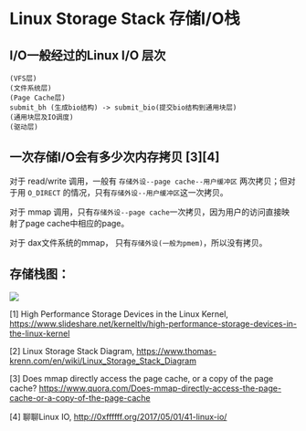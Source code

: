 # Linux Storage Stack 存储I/O栈

## I/O一般经过的Linux I/O 层次

```
(VFS层)
(文件系统层)
(Page Cache层)
submit_bh (生成bio结构) -> submit_bio(提交bio结构到通用块层)
(通用块层及IO调度)
(驱动层)
```


## 一次存储I/O会有多少次内存拷贝 [3][4]


对于 read/write 调用，一般有 `存储外设--page cache--用户缓冲区` 两次拷贝；但对于用 `O_DIRECT` 的情况，只有`存储外设--用户缓冲区`这一次拷贝。

对于 mmap 调用，只有`存储外设--page cache`一次拷贝，因为用户的访问直接映射了page cache中相应的page。

对于 dax文件系统的mmap， 只有`存储外设(一般为pmem)`，所以没有拷贝。




## 存储栈图：

![](https://www.thomas-krenn.com/de/wikiDE/images/e/e0/Linux-storage-stack-diagram_v4.10.png)

[1] High Performance Storage Devices in the Linux Kernel, https://www.slideshare.net/kerneltlv/high-performance-storage-devices-in-the-linux-kernel

[2] Linux Storage Stack Diagram, https://www.thomas-krenn.com/en/wiki/Linux_Storage_Stack_Diagram

[3] Does mmap directly access the page cache, or a copy of the page cache? https://www.quora.com/Does-mmap-directly-access-the-page-cache-or-a-copy-of-the-page-cache

[4] 聊聊Linux IO, http://0xffffff.org/2017/05/01/41-linux-io/
